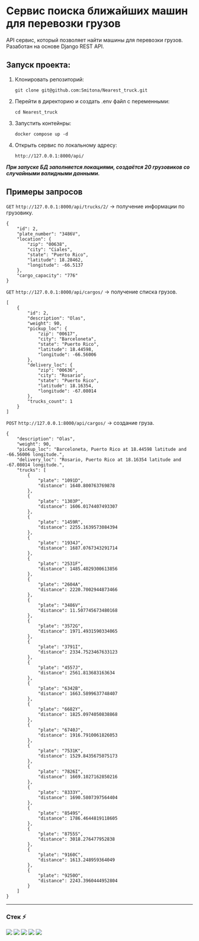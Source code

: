 # Сервис поиска ближайших машин для перевозки грузов
API сервис, который позволяет найти машины для перевозки грузов. Разаботан на основе Django REST API.

## Запуск проекта:
1. Клонировать репозиторий:
   ```
   git clone git@github.com:Smitona/Nearest_truck.git
   ```
2. Перейти в директорию и создать .env файл с переменными:
   ```
   cd Nearest_truck
   ```
4. Запустить контейнры:
   ```
   docker compose up -d
   ```
5. Открыть сервис по локальному адресу:
   ```
   http://127.0.0.1:8000/api/
   ```
***При запуске БД заполняется локациями, создаётся 20 грузовиков со случайными валидными данными.***

## Примеры запросов

```GET``` ```http://127.0.0.1:8000/api/trucks/2/``` → получение информации по грузовику.
```
{
    "id": 2,
    "plate_number": "3486V",
    "location": {
        "zip": "00638",
        "city": "Ciales",
        "state": "Puerto Rico",
        "latitude": 18.28462,
        "longitude": -66.5137
    },
    "cargo_capacity": "776"
}
```

```GET``` ```http://127.0.0.1:8000/api/cargos/``` → получение списка грузов.
```
[
    {
        "id": 2,
        "description": "Olas",
        "weight": 90,
        "pickup_loc": {
            "zip": "00617",
            "city": "Barceloneta",
            "state": "Puerto Rico",
            "latitude": 18.44598,
            "longitude": -66.56006
        },
        "delivery_loc": {
            "zip": "00636",
            "city": "Rosario",
            "state": "Puerto Rico",
            "latitude": 18.16354,
            "longitude": -67.08014
        },
        "trucks_count": 1
    }
]
```

```POST``` ```http://127.0.0.1:8000/api/cargos/``` → создание груза.
```
{
    "description": "Olas",
    "weight": 90,
    "pickup_loc": "Barceloneta, Puerto Rico at 18.44598 latitude and -66.56006 longitude.",
    "delivery_loc": "Rosario, Puerto Rico at 18.16354 latitude and -67.08014 longitude.",
    "trucks": [
        {
            "plate": "1091D",
            "distance": 1640.800763769878
        },
        {
            "plate": "1303P",
            "distance": 1606.0174407493307
        },
        {
            "plate": "1459R",
            "distance": 2255.1639573084394
        },
        {
            "plate": "1934J",
            "distance": 1687.0767343291714
        },
        {
            "plate": "2531F",
            "distance": 1485.4029300613856
        },
        {
            "plate": "2604A",
            "distance": 2220.7002944873466
        },
        {
            "plate": "3486V",
            "distance": 11.507745673480168
        },
        {
            "plate": "3572G",
            "distance": 1971.4931590334065
        },
        {
            "plate": "3791I",
            "distance": 2334.7523467633123
        },
        {
            "plate": "4557J",
            "distance": 2561.813683163634
        },
        {
            "plate": "6342B",
            "distance": 1663.5899637748407
        },
        {
            "plate": "6682Y",
            "distance": 1825.0974050838868
        },
        {
            "plate": "6740J",
            "distance": 1916.7910061826053
        },
        {
            "plate": "7531K",
            "distance": 1529.8435675075173
        },
        {
            "plate": "7826I",
            "distance": 1669.1027162850216
        },
        {
            "plate": "8333Y",
            "distance": 1690.5807397564404
        },
        {
            "plate": "8549S",
            "distance": 1786.4644819118605
        },
        {
            "plate": "8755S",
            "distance": 3018.276477952838
        },
        {
            "plate": "9160C",
            "distance": 1613.248959364049
        },
        {
            "plate": "9250O",
            "distance": 2243.3960444952804
        }
    ]
}
```
---
### Стек ⚡
<img src="https://img.shields.io/badge/Python-black?style=for-the-badge&logo=Python&logoColor=DodgerBlue"/> <img src="https://img.shields.io/badge/Django-black?style=for-the-badge&logo=Django&logoColor=darkturquoise"/> <img src="https://img.shields.io/badge/Docker-black?style=for-the-badge&logo=Docker&logoColor=dodgerblue"/> <img src="https://img.shields.io/badge/Postman-black?style=for-the-badge&logo=Postman&logoColor=Tomato"/> <img src="https://img.shields.io/badge/postgresql-black?style=for-the-badge&logo=postgresql&logoColor=Cyan"/>


